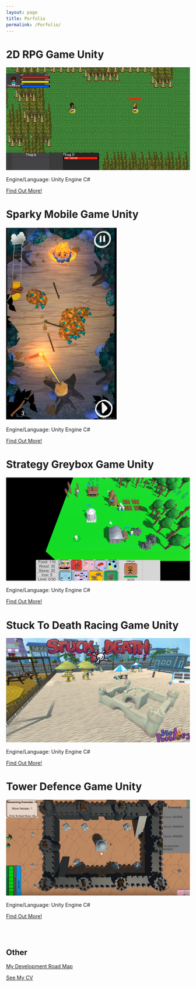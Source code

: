 ```yaml
---
layout: page
title: Porfolio
permalink: /Porfolio/
---
```

<body><div class="post-content">
<h1>2D RPG Game Unity</h1>
<img src="2dRPG.PNG" alt="Game Image">
<p>Engine/Language: Unity Engine C#</p>
<p><a href="https://dominikwaldowski5510.github.io/Dominik_Waldowski_Porfolio/porfolio/update/2019/01/19/2DRPG.html">Find Out More!</a></p>
<h1>Sparky Mobile Game Unity</h1>
<img src="SparkyPic1.PNG" alt="Game Image">	
<p>Engine/Language: Unity Engine C#</p>
<p><a href="https://dominikwaldowski5510.github.io/Dominik_Waldowski_Porfolio/porfolio/update/2019/01/19/SparkyMobile.html">Find Out More!</a></p>
<h1>Strategy Greybox Game Unity</h1>
<img src="Strategy.PNG" alt="Game Image">	
 <p>Engine/Language: Unity Engine C#</p>
<p><a href="https://dominikwaldowski5510.github.io/Dominik_Waldowski_Porfolio/porfolio/update/2018/01/18/StrategyGame.html">Find Out More!</a></p>
<h1>Stuck To Death Racing Game Unity</h1>
<img src="stuck2.PNG" alt="Game Image">	
<p>Engine/Language: Unity Engine C#</p>
<p><a href="https://dominikwaldowski5510.github.io/Dominik_Waldowski_Porfolio/porfolio/update/2018/01/18/HotPotato.html">Find Out More!</a></p>
<h1>Tower Defence Game Unity</h1>
<img src="TowerDef.PNG" alt="Game Image">		
<p>Engine/Language: Unity Engine C#</p>
<p><a href="https://dominikwaldowski5510.github.io/Dominik_Waldowski_Porfolio/porfolio/update/2018/01/18/TowerDefence.html">Find Out More!</a></p>
  
<br></br>
<h2>Other</h2>
<p><a href="https://dominikwaldowski5510.github.io/Dominik_Waldowski_Porfolio/map/">My Development Road Map</a></p>
<p><a href="https://dominikwaldowski5510.github.io/Dominik_Waldowski_Porfolio/cv/">See My CV</a></p>
</div>
</body>
